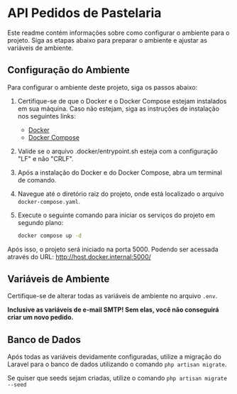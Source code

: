# API Pedidos de Pastelaria

Este readme contém informações sobre como configurar o ambiente para o projeto. Siga as etapas abaixo para preparar o ambiente e ajustar as variáveis de ambiente.

## Configuração do Ambiente

Para configurar o ambiente deste projeto, siga os passos abaixo:

1. Certifique-se de que o Docker e o Docker Compose estejam instalados em sua máquina. Caso não estejam, siga as instruções de instalação nos seguintes links:
   - [Docker](https://docs.docker.com/get-docker/)
   - [Docker Compose](https://docs.docker.com/compose/install/)

2. Valide se o arquivo .docker/entrypoint.sh esteja com a configuração "LF" e não "CRLF".

3. Após a instalação do Docker e do Docker Compose, abra um terminal de comando.

4. Navegue até o diretório raiz do projeto, onde está localizado o arquivo `docker-compose.yaml`.

5. Execute o seguinte comando para iniciar os serviços do projeto em segundo plano:

   ```bash
   docker compose up -d
Após isso, o projeto será iniciado na porta 5000. Podendo ser acessada através do URL: http://host.docker.internal:5000/

## Variáveis de Ambiente

Certifique-se de alterar todas as variáveis de ambiente no arquivo `.env`.

<b>Inclusive as variáveis de e-mail SMTP!
Sem elas, você não conseguirá criar um novo pedido.</b>

## Banco de Dados

Após todas as variáveis devidamente configuradas, utilize a migração do Laravel para o banco de dados utilizando o comando `php artisan migrate`.

Se quiser que seeds sejam criadas, utilize o comando `php artisan migrate --seed`